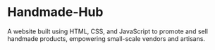 # Handmade-Hub
A website built using HTML, CSS, and JavaScript to promote and sell handmade products, empowering small-scale vendors and artisans.
